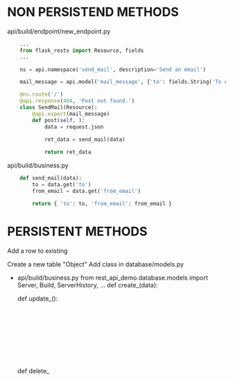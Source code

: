 # NON PERSISTEND METHODS 

api/build/endpoint/new_endpoint.py
~~~python
    ...
    from flask_restx import Resource, fields
    ...

    ns = api.namespace('send_mail', description='Send an email')

    mail_message = api.model('mail_message', {'to': fields.String('To email'), 'from_email': fields.String('From email')})

    @ns.route('/')
    @api.response(404, 'Post not found.')
    class SendMail(Resource):
        @api.expect(mail_message)
        def post(self, ):
            data = request.json
            
            ret_data = send_mail(data)        

            return ret_data
~~~
api/build/business.py
~~~python
    def send_mail(data):
        to = data.get('to')
        from_email = data.get('from_email')

        return { 'to': to, 'from_email': from_email }
~~~


# PERSISTENT METHODS 

Add a row to existing

Create a new table "Object"
Add class in database/models.py

- api/build/business.py
    from rest_api_demo.database.models import Server, Build, ServerHistory, <Object>
    ...
    def create_<Object>(data):

    def update_<Object>():

    def delete_<Object>():

- api/build/serializers.py

- api/build/endpoints/<Object>.py

- flaskr.py
    from rest_api_demo.api.build.endpoints.<Object> import ns as <Object>_namespace
    def initialize_app(flask_app, ):
        ...
        api.add_namespace(<Object>_namespace)
        ...

jump
rsync -avz ~/projects/rest_api_demo/ prahtdooley@10.58.143.142:/home/prahtdooley/projects/rest_api_demo

master
rm dist/rest_api_demo-1.0.0* && python setup.py sdist bdist_wheel && pip uninstall -y rest-api-demo && pip install dist/rest_api_demo-1.0.0.tar.gz 


v2